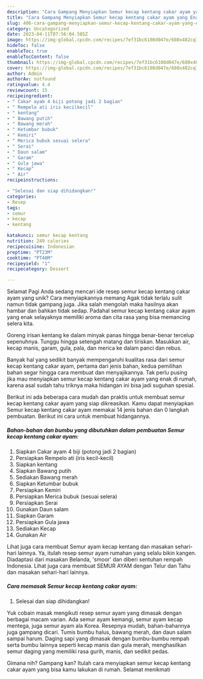 ```yaml
---
description: "Cara Gampang Menyiapkan Semur kecap kentang cakar ayam yang Enak, Sempurna"
title: "Cara Gampang Menyiapkan Semur kecap kentang cakar ayam yang Enak, Sempurna"
slug: 406-cara-gampang-menyiapkan-semur-kecap-kentang-cakar-ayam-yang-enak-sempurna
category: Uncategorized
date: 2023-04-11T07:56:04.585Z
image: https://img-global.cpcdn.com/recipes/7ef31bc6108d047e/680x482cq70/semur-kecap-kentang-cakar-ayam-foto-resep-utama.jpg
hideToc: false
enableToc: true
enableTocContent: false
thumbnail: https://img-global.cpcdn.com/recipes/7ef31bc6108d047e/680x482cq70/semur-kecap-kentang-cakar-ayam-foto-resep-utama.jpg
cover: https://img-global.cpcdn.com/recipes/7ef31bc6108d047e/680x482cq70/semur-kecap-kentang-cakar-ayam-foto-resep-utama.jpg
author: Admin
authorAv: notfound
ratingvalue: 4.4
reviewcount: 15
recipeingredient:
- " Cakar ayam 4 biji potong jadi 2 bagian"
- " Rempelo ati iris kecilkecil"
- " kentang"
- " Bawang putih"
- " Bawang merah"
- " Ketumbar bubuk"
- " Kemiri"
- " Merica bubuk sesuai selera"
- " Serai"
- " Daun salam"
- " Garam"
- " Gula jawa"
- " Kecap"
- " Air"
recipeinstructions:

- "Selesai dan siap dihidangkan!"
categories:
- Resep
tags:
- semur
- kecap
- kentang

katakunci: semur kecap kentang 
nutrition: 249 calories
recipecuisine: Indonesian
preptime: "PT23M"
cooktime: "PT40M"
recipeyield: "1"
recipecategory: Dessert

---
```



Selamat Pagi Anda sedang mencari ide resep semur kecap kentang cakar ayam yang unik? Cara menyiapkannya memang Agak tidak terlalu sulit namun tidak gampang juga. Jika salah mengolah maka hasilnya akan hambar dan bahkan tidak sedap. Padahal semur kecap kentang cakar ayam yang enak selayaknya memiliki aroma dan cita rasa yang bisa memancing selera kita.


Goreng irisan kentang ke dalam minyak panas hingga benar-benar tercelup sepenuhnya. Tunggu hingga setengah matang dan tiriskan. Masukkan air, kecap manis, garam, gula, pala, dan merica ke dalam panci dan rebus.

Banyak hal yang sedikit banyak mempengaruhi kualitas rasa dari semur kecap kentang cakar ayam, pertama dari jenis bahan, kedua pemilihan bahan segar hingga cara membuat dan menyajikannya. Tak perlu pusing jika mau menyiapkan semur kecap kentang cakar ayam yang enak di rumah, karena asal sudah tahu triknya maka hidangan ini bisa jadi suguhan spesial.


Berikut ini ada beberapa cara mudah dan praktis untuk membuat semur kecap kentang cakar ayam yang siap dikreasikan. Kamu dapat menyiapkan Semur kecap kentang cakar ayam memakai 14 jenis bahan dan 0 langkah pembuatan. Berikut ini cara untuk membuat hidangannya.

<!--inarticleads1-->

##### Bahan-bahan dan bumbu yang dibutuhkan dalam pembuatan Semur kecap kentang cakar ayam:

1. Siapkan  Cakar ayam 4 biji (potong jadi 2 bagian)
1. Persiapkan  Rempelo ati (iris kecil-kecil)
1. Siapkan  kentang
1. Siapkan  Bawang putih
1. Sediakan  Bawang merah
1. Siapkan  Ketumbar bubuk
1. Persiapkan  Kemiri
1. Persiapkan  Merica bubuk (sesuai selera)
1. Persiapkan  Serai
1. Gunakan  Daun salam
1. Siapkan  Garam
1. Persiapkan  Gula jawa
1. Sediakan  Kecap
1. Gunakan  Air


Lihat juga cara membuat Semur ayam kecap kentang dan masakan sehari-hari lainnya. Ya, itulah resep semur ayam rumahan yang selalu bikin kangen. Diadaptasi dari masakan Belanda, &#39;smoor&#39; dan diberi sentuhan rempah Indonesia. Lihat juga cara membuat SEMUR AYAM dengan Telur dan Tahu dan masakan sehari-hari lainnya. 

<!--inarticleads2-->

##### Cara memasak Semur kecap kentang cakar ayam:


1. Selesai dan siap dihidangkan!

Yuk cobain masak mengikuti resep semur ayam yang dimasak dengan berbagai macam varian. Ada semur ayam kemangi, semur ayam kecap mentega, juga semur ayam ala Korea. Resepnya mudah, bahan-bahannya juga gampang dicari. Tumis bumbu halus, bawang merah, dan daun salam sampai harum. Daging sapi yang dimasak dengan bumbu-bumbu rempah serta bumbu lainnya seperti kecap manis dan gula merah, menghasilkan semur daging yang memiliki rasa gurih, manis, dan sedikit pedas. 

Gimana nih? Gampang kan? Itulah cara menyiapkan semur kecap kentang cakar ayam yang bisa kamu lakukan di rumah. Selamat menikmati
